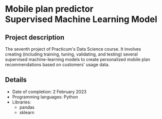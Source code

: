 # Mobile plan predictor <br>Supervised Machine Learning Model</br>

## Project description

The seventh project of Practicum's Data Science course. It involves creating (including training, tuning, validating, and testing) several supervised machine-learning models to create personalized mobile plan recommendations based on customers' usage data.

## Details
- Date of completion: 2 February 2023
- Programming languages: Python
- Libraries:
	- pandas
	- sklearn

